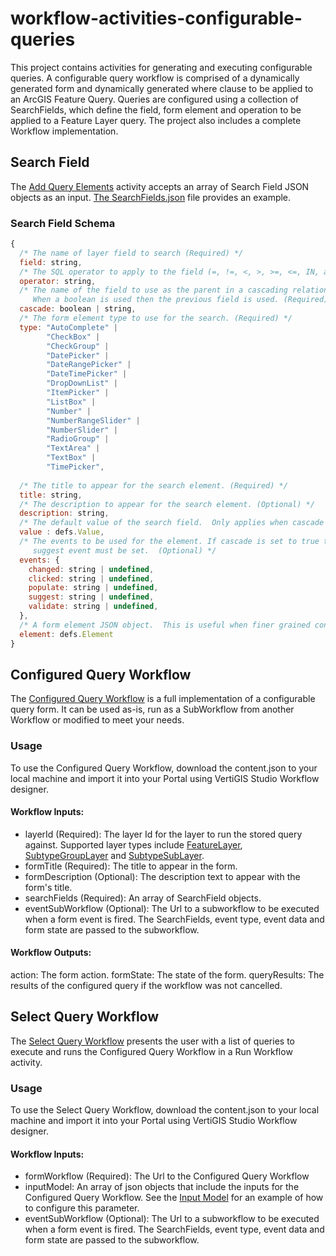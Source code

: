 # workflow-activities-configurable-queries
This project contains activities for generating and executing configurable queries.  A configurable query workflow is comprised of a dynamically generated form and dynamically generated where clause to be applied to an ArcGIS Feature Query.  Queries are configured using a collection of SearchFields, which define the field, form element and operation to be applied to a Feature Layer query. The project also includes a complete Workflow implementation.

## Search Field 
The [Add Query Elements](../main/src/activities/AddQueryElements.ts) activity accepts an array of Search Field JSON objects as an input.  [The SearchFields.json](../main/src/samples/SearchFields.json) file provides an example.

### Search Field Schema
```js
{
  /* The name of layer field to search (Required) */
  field: string,
  /* The SQL operator to apply to the field (=, !=, <, >, >=, <=, IN, and BETWEEN) (Required) */
  operator: string,
  /* The name of the field to use as the parent in a cascading relationship.
     When a boolean is used then the previous field is used. (Required) */
  cascade: boolean | string,
  /* The form element type to use for the search. (Required) */
  type: "AutoComplete" |
        "CheckBox" |
        "CheckGroup" |
        "DatePicker" |
        "DateRangePicker" |
        "DateTimePicker" |
        "DropDownList" |
        "ItemPicker" |
        "ListBox" |
        "Number" |
        "NumberRangeSlider" |
        "NumberSlider" |
        "RadioGroup" |
        "TextArea" |
        "TextBox" |
        "TimePicker",
    
  /* The title to appear for the search element. (Required) */
  title: string,
  /* The description to appear for the search element. (Optional) */
  description: string,
  /* The default value of the search field.  Only applies when cascade is false.  (Optional) */
  value : defs.Value,
  /* The events to be used for the element. If cascade is set to true then a 'populate' event must be set.  If the type is Autocomplete then the
     suggest event must be set.  (Optional) */
  events: {
    changed: string | undefined,
    clicked: string | undefined,
    populate: string | undefined,
    suggest: string | undefined,
    validate: string | undefined,
  },
  /* A form element JSON object.  This is useful when finer grained control over the form is required. (Optional) */
  element: defs.Element
}
```
## Configured Query Workflow
The [Configured Query Workflow](../main/src/workflows/ConfiguredQuery/content.json) is a full implementation of a configurable query form.  It can be used as-is, run as a SubWorkflow from another Workflow or modified to meet your needs.
### Usage
To use the Configured Query Workflow, download the content.json to your local machine and import it into your Portal using VertiGIS Studio Workflow designer.  
#### Workflow Inputs:
 - layerId (Required): The layer Id for the layer to run the stored query against.  Supported layer types include [FeatureLayer](https://developers.arcgis.com/javascript/latest/api-reference/esri-layers-FeatureLayer.html), [SubtypeGroupLayer](https://developers.arcgis.com/javascript/latest/api-reference/esri-layers-SubtypeGroupLayer.html) and [SubtypeSubLayer](https://developers.arcgis.com/javascript/latest/api-reference/esri-layers-support-SubtypeSublayer.html).
 - formTitle (Required): The title to appear in the form.
 - formDescription (Optional): The description text to appear with the form's title.
 - searchFields (Required): An array of SearchField objects.
 - eventSubWorkflow (Optional): The Url to a subworkflow to be executed when a form event is fired. The SearchFields, event type, event data and form state are passed to the subworkflow.
 #### Workflow Outputs:
 action: The form action.
 formState: The state of the form.
 queryResults: The results of the configured query if the workflow was not cancelled.

 ## Select Query Workflow
 The [Select Query Workflow](../main/src/workflows/SelectQuery/content.json) presents the user with a list of queries to execute and runs the Configured Query Workflow in a Run Workflow activity.
### Usage
To use the Select Query Workflow, download the content.json to your local machine and import it into your Portal using VertiGIS Studio Workflow designer.
#### Workflow Inputs:
- formWorkflow (Required): The Url to the Configured Query Workflow
- inputModel: An array of json objects that include the inputs for the Configured Query Workflow. See the [Input Model](../main/src/samples/InputModel.json) for an example of how to configure this parameter.
- eventSubWorkflow (Optional): The Url to a subworkflow to be executed when a form event is fired. The SearchFields, event type, event data and form state are passed to the subworkflow.
